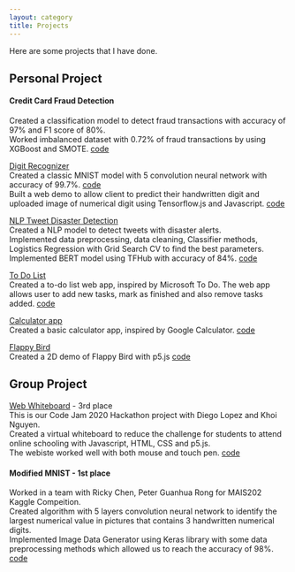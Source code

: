 ```yaml
---
layout: category
title: Projects
---
```

Here are some projects that I have done. 
## Personal Project

#### Credit Card Fraud Detection
Created a classification model to detect fraud transactions with accuracy of 97% and F1 score of 80%.\
Worked imbalanced dataset with 0.72% of fraud transactions by using XGBoost and SMOTE. [code](https://github.com/mytran2111/Credit_card_fraud_detection)

[Digit Recognizer](https://mytran2111.github.io/DigitRecognizer_web_demo/)\
Created a classic MNIST model with 5 convolution neural network with accuracy of 99.7%. [code](https://github.com/mytran2111/MNIST_digit_recognizer)\
Built a web demo to allow client to predict their handwritten digit and uploaded image of numerical digit using Tensorflow.js and Javascript. [code](https://github.com/mytran2111/DigitRecognizer_web_demo) 

[NLP Tweet Disaster Detection]()\
Created a NLP model to detect tweets with disaster alerts.\
Implemented data preprocessing, data cleaning, Classifier methods, Logistics Regression with Grid Search CV to find the best parameters.\
Implemented BERT model using TFHub with accuracy of 84%. [code](https://github.com/mytran2111/NLP_tweet_disaters)

[To Do List](https://mytran2111.github.io/to_do_list/)\
Created a to-do list web app, inspired by Microsoft To Do. The web app allows user to add new tasks, mark as finished and also remove tasks added. [code](https://github.com/mytran2111/to_do_list)


[Calculator app](https://mytran2111.github.io/calculator_app/)\
Created a basic calculator app, inspired by Google Calculator. [code](https://github.com/mytran2111/calculator_app)


[Flappy Bird](https://mytran2111.github.io/flappy_bird/)\
Created a 2D demo of Flappy Bird with p5.js [code](https://github.com/mytran2111/flappy_bird)


## Group Project

[Web Whiteboard](https://mytran2111.github.io/Code-Jam-2020/) - 3rd place\
This is our Code Jam 2020 Hackathon project with Diego Lopez and Khoi Nguyen.\
Created a virtual whiteboard to reduce the challenge for students to attend online schooling with Javascript, HTML, CSS and p5.js.\
The webiste worked well with both mouse and touch pen. [code](https://github.com/mytran2111/Code-Jam-2020)

#### Modified MNIST - 1st place 
Worked in a team with Ricky Chen, Peter Guanhua Rong for MAIS202 Kaggle Compeition. \
Created algorithm with 5 layers convolution neural network to identify the largest numerical value in pictures that contains 3 handwritten numerical digits. \
Implemented Image Data Generator using Keras library with some data preprocessing methods which allowed us to reach the accuracy of 98%. [code](https://github.com/mytran2111/MNIST_Max-digits)


